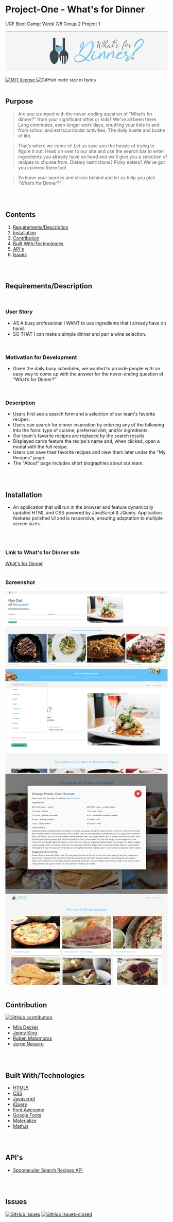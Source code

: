 # Project-One - What's for Dinner
UCF Boot Camp: Week 7/8 Group 2 Project 1
<br>

![website preview](./assets/images/logo.png)
<br>

[![MIT license](https://img.shields.io/badge/License-MIT-blue.svg)](https://lbesson.mit-license.org/)
![GitHub code size in bytes](https://img.shields.io/github/languages/code-size/deckiedevs/whats-for-dinner)
<br>
<br>

## Purpose
> Are you stumped with the never-ending question of “What’s for dinner?” from your significant other or kids? We’ve all been there. Long commutes, even longer work days, shuttling your kids to and from school and extracurricular activities. The daily hustle and bustle of life. 

> That’s where we come in! Let us save you the hassle of trying to figure it out. Head on over to our site and use the search bar to enter ingredients you already have on hand and we’ll give you a selection of recipes to choose from. Dietary restrictions? Picky eaters? We’ve got you covered there too!

> So leave your worries and stress behind and let us help you pick “What’s for Dinner?”
<br>
<br>

## Contents
1. [Requirements/Description](#requirements/description)
2. [Installation](#installation)
3. [Contribution](#contribution)
4. [Built With/Technologies](#built-with/technologies)
5. [API's](#apis)
6. [Issues](#issues)
<br>
<br>

## Requirements/Description
<br>

### User Story
* AS A busy professional I WANT to use ingredients that I already have on hand.
* SO THAT I can make a simple dinner and pair a wine selection.
<br>

### Motivation for Development
* Given the daily busy schedules, we wanted to provide people with an easy way to come up with the answer for the never-ending question of “What’s for Dinner?”
<br>

### Description

* Users first see a search form and a selection of our team's favorite recipes.
* Users can search for dinner inspiration by entering any of the following into the form: type of cuisine, preferred diet, and/or ingredients.
* Our team's favorite recipes are replaced by the search results.
* Displayed cards feature the recipe's name and, when clicked, open a modal with the full recipe.
* Users can save their favorite recipes and view them later under the "My Recipes" page.
* The "About" page includes short biographies about our team.
<br>
<br>

## Installation
* An application that will run in the browser and feature dynamically updated HTML and CSS powered by JavaScript & JQuery. Application features polished UI and is responsive, ensuring adaptation to multiple screen sizes.

<br>
<br>

### Link to What's for Dinner site
[What's for Dinner](https://deckiedevs.github.io/whats-for-dinner/)
<br>
<br>

### Screenshot
![website preview](./assets/images/whats-for-dinner.png)
![website preview](./assets/images/recipe-selection.png)
![website preview](./assets/images/favorite-recipe.png)
![website preview](./assets/images/my-recipes.png)
<br>
<br>

## Contribution
[![GitHub contributors](https://img.shields.io/github/contributors/deckiedevs/whats-for-dinner.svg)](https://GitHub.com/Naereen/deckiedevs/whats-for-dinner/graphs/contributors/)
* [Mila Decker](https://github.com/deckiedevs)
* [Jenny King](https://github.com/jennyking0805)
* [Ruben Matamoros](https://github.com/valiantcreative33)
* [Jorge Navarro](https://github.com/jorgeebn16)
<br>
<br>

## Built With/Technologies
* [HTML5](https://developer.mozilla.org/en-US/docs/Web/Guide/HTML/HTML5)
* [CSS](https://developer.mozilla.org/en-US/docs/Web/CSS)
* [Javascript](https://developer.mozilla.org/en-US/docs/Web/JavaScript)
* [jQuery](https://jquery.com/)
* [Font Awesome](https://fontawesome.com/)
* [Google Fonts](https://fonts.google.com/)
* [Materialize](https://materialize.com/)
* [Math.js](https://mathjs.org/)
<br>
<br>

## API's
* [Spoonacular Search Recipes API](https://spoonacular.com/food-api)
<br>
<br>

## Issues
[![GitHub issues](https://img.shields.io/github/issues/deckiedevs/whats-for-dinner.svg)](https://GitHub.com/deckiedevs/whats-for-dinner/issues/)
[![GitHub issues-closed](https://img.shields.io/github/issues-closed/deckiedevs/whats-for-dinner.svg)](https://GitHub.com/deckiedevs/whats-for-dinner/issues?q=is%3Aissue+is%3Aclosed)
